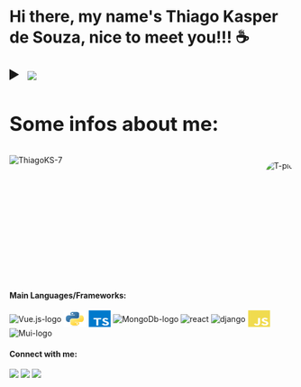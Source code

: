 # Hi there, my name's Thiago Kasper de Souza, nice to meet you!!! ☕

<!---
ThiagoKS-7/ThiagoKS-7 is a ✨ special ✨ repository because its `README.md` (this file) appears on your GitHub profile.
You can click the Preview link to take a look at your changes.
--->
<!-- 
<h4 align ="left"> My Metrics...</h4>
<div align="left">
  <a href="https://github.com/ThiagoKS-7">
  <img height="180em" src="https://github-readme-stats.vercel.app/api?username=ThiagoKS-7&show_icons=true&theme=nightowl&include_all_commits=true&count_private=false"/>
  <img height="180em" src="https://github-readme-stats.vercel.app/api/top-langs/?username=ThiagoKS-7&hide=jupyter%20notebook,cmake,html,css,scss,javascript,c&langs_count=8&layout=compact&theme=nightowl"/> -->
</div>
   
<details>
  <summary style="font-size:30px; font-weight:bold"><img src="https://media.giphy.com/media/VgCDAzcKvsR6OM0uWg/giphy.gif" width="50"> <h3>Some infos about me:</h3></summary>
  
<!--  <div align="center">
  <img height="180em" src="https://raw.githubusercontent.com/ThiagoKS-7/ThiagoKS-7/master/profile-summary-card-output/radical/0-profile-details.svg" />
  <img height="180em" src="https://raw.githubusercontent.com/ThiagoKS-7/ThiagoKS-7/master/profile-summary-card-output/radical/1-repos-per-language.svg" />
  <img height="180em" src="https://raw.githubusercontent.com/ThiagoKS-7/ThiagoKS-7/master/profile-summary-card-output/radical/2-most-commit-language.svg" />
  <img height="180em" src="https://raw.githubusercontent.com/ThiagoKS-7/ThiagoKS-7/master/profile-summary-card-output/radical/3-stats.svg" />
  <img height="180em" src="https://raw.githubusercontent.com/ThiagoKS-7/ThiagoKS-7/master/profile-summary-card-output/radical/4-productive-time.svg" />     
 </div> -->
<br/>
<br/> 
  
  ```javascript
const thiago = {
    pronouns: "He" | "Him",
    code: ["Python", "Javascript", "C","C#", "Java","Ruby", "Go", "Arduino", "Jupyter_Notebook", "Shell Script"],
    askMeAbout: [ "Web_Dev","Mobile_Dev", "Machine_Learning_<3", "IOT", "Computer_Vision"],
    technologies: {
        mobile: ["React Native", "Ionic", "Flutter", "Android" ],
        frontEnd: {
            js: ["Vue.js", "React.js", "um pouco de Angular", "Next.js"],
            css: ["material-ui", "styled-components", "bootstrap", "sass"]
        },
        backEnd: {
            js: ["Node.js e Express"],
            python: ["Django", "Flask"],
            others: ["PHP (Laravel)", "Golang" ] 
        },
        devOps: ["Docker🐳", "Docker-compose"],
        databases: ["mongoDB", "MySql", "PgSQL", "Sqlite", "Oracle"],
        cloud: ["GCP", "OCI", "AWS", "Firebase"],
        misc: ["Selenium python", "Shell script"],
    },
    currentProject: "Trying to learn image uploading to cloud",
    learning: [
      "Machine learning API's",
      "Tensorflow", 
      "NoSQL",
      "Google Cloud",
      "OCI",
      "Linux",
      "Firebase",
      "Azure",
      "PHP (Laravel)",
      "Lumen",
      "React Native",
      "Flutter",
      "Kubernetes",
      "Kafka",
      "Spark",
      "DDD".
      "Elasticsearch",
      "RabbitMQ",
      "GraphQl",
      "FastAPI",
      "Graphana"
    ].
};
```
      
<h2 align="left">My Skillset: 📚</h2>  


**Programming Languages**

<img title="Python" alt="Python" width="40px" src="https://raw.githubusercontent.com/github/explore/master/topics/python/python.png" />|<img title="Javascript" alt="JS" title="JavaScript" width="40px" src="https://raw.githubusercontent.com/github/explore/master/topics/javascript/javascript.png">|<img title="C" alt="C" width="40px" src="https://raw.githubusercontent.com/github/explore/master/topics/c/c.png">|<img  title="Typescript"  align="center" alt="Ts-logo" width="40" src="https://raw.githubusercontent.com/devicons/devicon/master/icons/typescript/typescript-plain.svg">|<img title="C++" align="center" alt="c plus plus" width="40" src="https://cdn.jsdelivr.net/gh/devicons/devicon/icons/cplusplus/cplusplus-original.svg">
|--|--|--|--|--|
<img align="center" title="C#" alt="c sharp" width="40" src="https://cdn.jsdelivr.net/gh/devicons/devicon/icons/csharp/csharp-original.svg">|<img align="center" alt="arduino" width="40" src="https://cdn.jsdelivr.net/gh/devicons/devicon/icons/arduino/arduino-original-wordmark.svg">|<img align="center" style="margin-top:5px" alt="ruby" height="30" width="40"  src="https://cdn.jsdelivr.net/gh/devicons/devicon/icons/ruby/ruby-original-wordmark.svg">|<img align="center" alt="Java-logo" height="30" width="40" src="https://cdn.jsdelivr.net/gh/devicons/devicon/icons/java/java-original.svg">|<img align="center" alt="raspberry pi" height="30" width="40" src="https://cdn.jsdelivr.net/gh/devicons/devicon/icons/raspberrypi/raspberrypi-original.svg">
<img title="Golang" align="center" alt="Golang" width="40" src="https://cdn.jsdelivr.net/gh/devicons/devicon/icons/go/go-original-wordmark.svg">|<img title="Css3" align="center" alt="Css3" width="40" src="https://cdn.jsdelivr.net/gh/devicons/devicon/icons/css3/css3-original-wordmark.svg">|<img title="Html5" align="center" alt="Html5" width="40" src="https://cdn.jsdelivr.net/gh/devicons/devicon/icons/html5/html5-original-wordmark.svg">|<img title="Php" align="center" alt="Php" width="40" src="https://cdn.jsdelivr.net/gh/devicons/devicon/icons/php/php-original.svg">|<img title="MicroPython" width="40" align="center" alt="micropython" src="https://upload.wikimedia.org/wikipedia/commons/4/4e/Micropython-logo.svg">

**Libraries and Frameworks**

<img title="TensorFlow" alt="TensorFlow" width="40px" src="https://raw.githubusercontent.com/github/explore/master/topics/tensorflow/tensorflow.png">|<img title="Keras" alt="Keras" width="40px" src="https://upload.wikimedia.org/wikipedia/commons/thumb/a/ae/Keras_logo.svg/240px-Keras_logo.svg.png">|<img title="Scikit-Learn" alt="Scikit Learn" width="40px" src="https://raw.githubusercontent.com/github/explore/master/topics/scikit-learn/scikit-learn.png">|<img title="OpenCV" alt="OpenCV" width="40px" src="https://raw.githubusercontent.com/github/explore/master/topics/opencv/opencv.png">|<img title="Docker" alt="Docker" width="40px" src="https://raw.githubusercontent.com/github/explore/master/topics/docker/docker.png">
|--|--|--|--|--|
<img title="Selenium" alt="Selenium" width="40px" src="https://img.icons8.com/color/48/000000/selenium-test-automation.png">|<img title="Django" alt="Django" width="40px" src="https://raw.githubusercontent.com/github/explore/master/topics/django/django.png">|<img title="jQuery" alt="jQuery" width="40px" src="https://raw.githubusercontent.com/github/explore/master/topics/jquery/jquery.png">|<img title="Material Ui" alt="Mui-logo"  width="40" src="https://cdn.jsdelivr.net/gh/devicons/devicon/icons/materialui/materialui-original.svg">|<img title="Composer" alt="Composer" width="40px" src="https://cdn.jsdelivr.net/gh/devicons/devicon/icons/composer/composer-original.svg">|<img title="Anaconda" alt="Anaconda-logo"  width="40" src="https://cdn.jsdelivr.net/gh/devicons/devicon/icons/anaconda/anaconda-original-wordmark.svg">
<img title="Flask" alt="Flask" width="40px" src="https://raw.githubusercontent.com/github/explore/master/topics/flask/flask.png">| <img align="center" alt="ionic"  width="40" src="https://cdn.jsdelivr.net/gh/devicons/devicon/icons/ionic/ionic-original.svg">|<img align="center" alt="react" width="40" src="https://cdn.jsdelivr.net/gh/devicons/devicon/icons/react/react-original.svg">|<img align="center" alt="Flutter-logo"  width="40" src="https://cdn.jsdelivr.net/gh/devicons/devicon/icons/flutter/flutter-original.svg">|<img align="center" title="Angular" alt="angular" width="40" src="https://cdn.jsdelivr.net/gh/devicons/devicon/icons/angularjs/angularjs-original.svg">
<img align="center" alt="Vue.js-logo" width="40" src="https://cdn.jsdelivr.net/gh/devicons/devicon/icons/vuejs/vuejs-original-wordmark.svg">|<img align="center" title="Numpy" alt="numpy" width="40" src="https://cdn.jsdelivr.net/gh/devicons/devicon/icons/numpy/numpy-original-wordmark.svg">|<img align="center" title="Pandas" alt="pandas" width="40" src="https://cdn.jsdelivr.net/gh/devicons/devicon/icons/pandas/pandas-original-wordmark.svg">|<img align="center" title="Putty" alt="putty" width="40" src="https://cdn.jsdelivr.net/gh/devicons/devicon/icons/putty/putty-original.svg">|<img align="center" title="Next.js" alt="next.js" width="40" src="https://cdn.jsdelivr.net/gh/devicons/devicon/icons/nextjs/nextjs-original-wordmark.svg">
<img align="center" title="Node.js" alt="node.js" width="40" src="https://cdn.jsdelivr.net/gh/devicons/devicon/icons/nodejs/nodejs-original-wordmark.svg">|<img align="center" title="Npm" alt="npm" width="40" src="https://cdn.jsdelivr.net/gh/devicons/devicon/icons/npm/npm-original-wordmark.svg">|<img align="center" title="Sass" alt="sass" width="40"  src="https://cdn.jsdelivr.net/gh/devicons/devicon/icons/sass/sass-original.svg">|<img align="center" title="Yarn" alt="yarn" width="40" src="https://cdn.jsdelivr.net/gh/devicons/devicon/icons/yarn/yarn-original.svg">|<img align="center" title="Vim" alt="vim" width="40" src="https://cdn.jsdelivr.net/gh/devicons/devicon/icons/vim/vim-original.svg">
<img src="https://cdn.jsdelivr.net/gh/devicons/devicon/icons/bootstrap/bootstrap-original-wordmark.svg">|<img src="https://cdn.jsdelivr.net/gh/devicons/devicon/icons/bash/bash-original.svg">|<img src="https://cdn.jsdelivr.net/gh/devicons/devicon/icons/canva/canva-original.svg">|<img src="https://cdn.jsdelivr.net/gh/devicons/devicon/icons/filezilla/filezilla-plain.svg">|<img src="https://cdn.jsdelivr.net/gh/devicons/devicon/icons/gulp/gulp-plain.svg">


**Cloud**

<img title="AWS" alt="AWS" width="40px" src="https://raw.githubusercontent.com/github/explore/main/topics/aws/aws.png">|<img title="Heroku" alt="Heroku" width="40px" src="https://img.icons8.com/color/48/000000/heroku.png">|<img align="center" Title="Oci" alt="Oci" width="40" src="https://cdn.jsdelivr.net/gh/devicons/devicon/icons/oracle/oracle-original.svg" />|<img align="center" alt="GCloud-logo" width="40" src="https://cdn.jsdelivr.net/gh/devicons/devicon/icons/googlecloud/googlecloud-original.svg">|<img align="center" alt="firebase" width="40" src="https://cdn.jsdelivr.net/gh/devicons/devicon/icons/firebase/firebase-plain.svg">
|--|--|--|--|--|

**Databases**

<img title="Sqlite" alt="Sqlite" width="40px" src="https://cdn.jsdelivr.net/gh/devicons/devicon/icons/sqlite/sqlite-original.svg">|<img title="MongoDB" alt="MongoDB" width="40px" src="https://cdn.jsdelivr.net/gh/devicons/devicon/icons/mongodb/mongodb-original-wordmark.svg">|<img title="MySQL" alt="MySQL" width="40px" src="https://cdn.jsdelivr.net/gh/devicons/devicon/icons/mysql/mysql-original-wordmark.svg">|<img align="center" alt="Postgres-logo" width="40" src="https://cdn.jsdelivr.net/gh/devicons/devicon/icons/postgresql/postgresql-original-wordmark.svg">|<img align="center" title="Sqldeveloper" alt="Sqldeveloper" width="40"  src="https://cdn.jsdelivr.net/gh/devicons/devicon/icons/oracle/oracle-original.svg" /> 
|--|--|--|--|--|

**Tools**

<img title="Ubuntu" alt="Ubuntu" width="40px" src="https://raw.githubusercontent.com/github/explore/master/topics/ubuntu/ubuntu.png">|<img title="VS Code" alt="VS Code" width="40px" src="https://img.icons8.com/fluent/48/000000/visual-studio-code-2019.png">|<img title="git" alt="git" width="40px" src="https://cdn.jsdelivr.net/gh/devicons/devicon/icons/git/git-original-wordmark.svg">|<img title="Jupyter Notebook" alt="Jupyter" width="40px" src="https://raw.githubusercontent.com/github/explore/master/topics/jupyter-notebook/jupyter-notebook.png">|<img title="Jupyter Notebook" alt="Jupyter" width="40px" src="https://cdn.jsdelivr.net/gh/devicons/devicon/icons/github/github-original-wordmark.svg">
|--|--|--|--|--|
<img src="https://cdn.jsdelivr.net/gh/devicons/devicon/icons/androidstudio/androidstudio-original.svg">|<img src="https://cdn.jsdelivr.net/gh/devicons/devicon/icons/pycharm/pycharm-original.svg">|<img src="https://cdn.jsdelivr.net/gh/devicons/devicon/icons/anaconda/anaconda-original-wordmark.svg">|<img src="https://cdn.jsdelivr.net/gh/devicons/devicon/icons/intellij/intellij-original.svg">|<img title="Jupyter Notebook" alt="Jupyter" width="40px" src="https://cdn.jsdelivr.net/gh/devicons/devicon/icons/gitlab/gitlab-original-wordmark.svg">
<br>

</details>
 
 <div align="left" style="display:flex; justify-content: space-between;">
   <img height="200em" src="https://github-readme-streak-stats.herokuapp.com/?user=ThiagoKS-7&background=10142e&color=0d112b&theme=tokyonight_duo" alt="ThiagoKS-7" /> 
     <img alt="T-pic" align="right" height="210" style="margin-left:10em; margin-top:10px; border-radius:50px;" src="https://user-images.githubusercontent.com/83460816/182281431-45ca6d26-8fd2-49d0-8c0d-0186ba7ee341.png">
</div>
<h4 align="left">Main Languages/Frameworks:</h4>  
<div style="display: inline_block; mb-8; mt-8">
  <img align="center" alt="Vue.js-logo" height="30" width="40" src="https://cdn.jsdelivr.net/gh/devicons/devicon/icons/vuejs/vuejs-original-wordmark.svg" />
  <img align="center" alt="Python-logo" height="30" width="40" src="https://raw.githubusercontent.com/devicons/devicon/master/icons/python/python-original.svg">
  <img align="center" alt="Ts-logo" height="30" width="40" src="https://raw.githubusercontent.com/devicons/devicon/master/icons/typescript/typescript-plain.svg">
  <img align="center" alt="MongoDb-logo" height="30" width="40" src="https://cdn.jsdelivr.net/gh/devicons/devicon/icons/mongodb/mongodb-original-wordmark.svg" />
  <img align="center" alt="react" height="30" width="40" src="https://cdn.jsdelivr.net/gh/devicons/devicon/icons/react/react-original.svg" />       
  <img align="center" alt="django" height="30" width="40" src="https://cdn.jsdelivr.net/gh/devicons/devicon/icons/django/django-plain.svg" />  
  <img align="center" alt="Js-logo" height="30" width="40" src="https://raw.githubusercontent.com/devicons/devicon/master/icons/javascript/javascript-plain.svg">
  <img align="center" alt="Mui-logo" height="30" width="40" src="https://cdn.jsdelivr.net/gh/devicons/devicon/icons/materialui/materialui-original.svg">
</div>
<div>
  <h4 align="left">Connect with me:</h4>
  <a href = "mailto:thiagokasper101@gmail.com"><img src="https://img.shields.io/badge/Gmail-D14836?style=for-the-badge&logo=gmail&logoColor=white" target="_blank"></a>
  <a href="https://www.linkedin.com/in/thiagokasper" target="_blank"><img src="https://img.shields.io/badge/-LinkedIn-%230077B5?style=for-the-badge&logo=linkedin&logoColor=white" target="_blank"></a> 
  <a href="https://thiagoks.000webhostapp.com" target="_blank"><img src="https://img.shields.io/badge/-My%20Blog-%23007B5?style=for-the-badge&logo=AngelList"></a>
</div>
